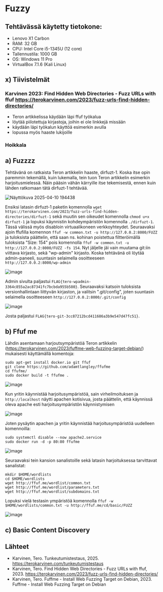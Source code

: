 # Fuzzy

## Tehtävässä käytetty tietokone:
* Lenovo X1 Carbon
* RAM: 32 GB
* CPU: Intel Core i5-1345U (12 core)
* Tallennustila: 1000 GB
* OS: Windows 11 Pro
* VirtualBox 7.1.6 (Kali Linux)

## x) Tiivistelmät

### Karvinen 2023: Find Hidden Web Directories - Fuzz URLs with ffuf https://terokarvinen.com/2023/fuzz-urls-find-hidden-directories/
* Teron artikkelissa käydään läpi ffuf työkalua
* löytää piilotettuja kirjastoja, joihin ei ole linkkejä missään
* käydään läpi työkalun käyttöä esimerkin avulla
* lopussa myös haaste lukijoille

### Hoikkala




## a) Fuzzzz

Tehtävänä on ratkaista Teron artikkelin haaste, dirfuzt-1. Koska itse opin paremmin tekemällä, kuin lukemalla, tein tuon Teron artikkelin esimerkin harjoitusmielessä. Näin pääsin vähän kärryille itse tekemisestä, ennen kuin lähden ratkomaan tätä dirfuzt-1 tehtävää.

![Näyttökuva 2025-04-10 194438](https://github.com/user-attachments/assets/ab47ee61-9a8f-45ac-95a5-1990539e63dd)

Ensiksi latasin dirfuzt-1 paketin komennolla `wget https://terokarvinen.com/2023/fuzz-urls-find-hidden-directories/dirfuzt-1` sekä muutin sen oikeudet komennolla `chmod u+x dirfuzt-1` ja lopuksi käynnistin kohdeympäristön komennolla `./dirfuzt-1`. Tässä välissä myös disabloin virtuaalikoneen verkkoyhteydet.
Seuraavaksi ajoin ffufilla komennon `ffuf -w common.txt -u http://127.0.0.2:8000/FUZZ` ja tuloksista päättelin, että saan ns. kohinan poistettua filtteröimällä tuloksista "Size: 154" pois komennolla `ffuf -w common.txt -u http://127.0.0.2:8000/FUZZ -fs 154`. Nyt jäljelle jäi vain muutama git:iin viittava kirjasto, sekä "wp-admin" kirjasto. Koska tehtävänä oli löytää admin-paneeli, suuntasin selaimella osoitteeseen `http://127.0.0.2:8000/wp-admin`

![image](https://github.com/user-attachments/assets/b740a44c-ee8a-4294-861a-c6a51301dbe6)

Admin sivulta paljastui `FLAG{tero-wpadmin-3364c855a2ac87341fc7bcbda955b580}`. 
Seuraavaksi katsoin tuloksista versionhallintaan liittyvän kirjaston, ja valitsin ".git/config", joten suuntasin selaimella osoitteeseen `http://127.0.0.2:8000/.git/config`

![image](https://github.com/user-attachments/assets/cd028bcf-2e0b-40ed-9eb6-594e150eb46f)

Josta paljastui `FLAG{tero-git-3cc87212bcd411686a3b9e547d47fc51}`.

## b) Ffuf me

Lähdin asentamaan harjoutsympäristöä Teron artikkelin (https://terokarvinen.com/2023/fuffme-web-fuzzing-target-debian/) mukaisesti käyttämällä komentoja:

```
sudo apt-get install docker.io git ffuf
git clone https://github.com/adamtlangley/ffufme
cd ffufme/
sudo docker build -t ffufme .
```

![image](https://github.com/user-attachments/assets/e426ce14-5ffb-4a3f-81c0-afc5c01bfc22)

Kun yritin käynnistää harjoitusympäristöä, sain virheilmoituksen ja `http://localhost` näytti apachen kotisivua, josta päättelin, että käynnissä oleva apache esti harjoitusympäristön käynnistymisen

![image](https://github.com/user-attachments/assets/93048f55-8166-4b76-ac4c-1469460c1fac)

Joten pysäytin apachen ja yritin käynnistää harjoitusympäristöä uudelleen komennoilla:

```
sudo systemctl disable --now apache2.service
sudo docker run -d -p 80:80 ffufme
```

![image](https://github.com/user-attachments/assets/e8e2da0d-1944-4b68-8975-317a035c363c)

Seuraavaksi tein kansion sanalistoille sekä latasin harjoituksessa tarvittavat sanalistat:

```
mkdir $HOME/wordlists
cd $HOME/wordlists
wget http://ffuf.me/wordlist/common.txt
wget http://ffuf.me/wordlist/parameters.txt 
wget http://ffuf.me/wordlist/subdomains.txt
```
Lopuksi vielä testasin ympäristöä komennolla `ffuf -w $HOME/wordlists/common.txt -u http://ffuf.me/cd/basic/FUZZ`

![image](https://github.com/user-attachments/assets/5e8ad4b7-4087-4d53-9213-8f005624b970)

## c) Basic Content Discovery




## Lähteet


* Karvinen, Tero. Tunkeutumistestaus, 2025. https://terokarvinen.com/tunkeutumistestaus
* Karvinen, Tero. Find Hidden Web Directories - Fuzz URLs with ffuf, 2023. https://terokarvinen.com/2023/fuzz-urls-find-hidden-directories/
* Karvinen, Tero. Fuffme - Install Web Fuzzing Target on Debian, 2023. Fuffme - Install Web Fuzzing Target on Debian
